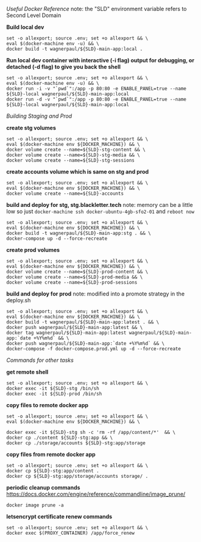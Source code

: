 *Useful Docker Reference*
note: the "SLD" environment variable refers to Second Level Domain


**Build local dev**
    
    set -o allexport; source .env; set +o allexport && \
    eval $(docker-machine env -u) && \
    docker build -t wagnerpaul/${SLD}-main-app:local .

**Run local dev container with interactive (-i flag) output for debugging, or detached (-d flag) to give you back the shell**

    set -o allexport; source .env; set +o allexport && \
    eval $(docker-machine env -u) && \
    docker run -i -v "`pwd`":/app -p 80:80 -e ENABLE_PANEL=true --name ${SLD}-local wagnerpaul/${SLD}-main-app:local
    docker run -d -v "`pwd`":/app -p 80:80 -e ENABLE_PANEL=true --name ${SLD}-local wagnerpaul/${SLD}-main-app:local



*Building Staging and Prod*

**create stg volumes**

    set -o allexport; source .env; set +o allexport && \
    eval $(docker-machine env ${DOCKER_MACHINE}) && \
    docker volume create --name=${SLD}-stg-content && \
    docker volume create --name=${SLD}-stg-media && \
    docker volume create --name=${SLD}-stg-sessions

**create accounts volume which is same on stg and prod**

    set -o allexport; source .env; set +o allexport && \
    eval $(docker-machine env ${DOCKER_MACHINE}) && \
    docker volume create --name=${SLD}-accounts

**build and deploy for stg, stg.blackletter.tech**
note: memory can be a little low so just `docker-machine ssh docker-ubuntu-4gb-sfo2-01` and `reboot now`

    set -o allexport; source .env; set +o allexport && \
    eval $(docker-machine env ${DOCKER_MACHINE}) && \
    docker build -t wagnerpaul/${SLD}-main-app:stg . && \
    docker-compose up -d --force-recreate

**create prod volumes**

    set -o allexport; source .env; set +o allexport && \
    eval $(docker-machine env ${DOCKER_MACHINE}) && \
    docker volume create --name=${SLD}-prod-content && \
    docker volume create --name=${SLD}-prod-media && \
    docker volume create --name=${SLD}-prod-sessions

**build and deploy for prod**
note: modified into a promote strategy in the deploy.sh

    set -o allexport; source .env; set +o allexport && \
    eval $(docker-machine env ${DOCKER_MACHINE}) && \
    docker build -t wagnerpaul/${SLD}-main-app:latest . && \
    docker push wagnerpaul/${SLD}-main-app:latest && \
    docker tag wagnerpaul/${SLD}-main-app:latest wagnerpaul/${SLD}-main-app:`date +%Y%m%d` && \
    docker push wagnerpaul/${SLD}-main-app:`date +%Y%m%d` && \
    docker-compose -f docker-compose.prod.yml up -d --force-recreate



*Commands for other tasks*

**get remote shell**
    
    set -o allexport; source .env; set +o allexport && \
    docker exec -it ${SLD}-stg /bin/sh   
    docker exec -it ${SLD}-prod /bin/sh

**copy files to remote docker app**
    
    set -o allexport; source .env; set +o allexport && \
    eval $(docker-machine env ${DOCKER_MACHINE}) && \

    docker exec -it ${SLD}-stg sh -c 'rm -rf /app/content/*'  && \
    docker cp ./content ${SLD}-stg:app && \
    docker cp ./storage/accounts ${SLD}-stg:app/storage



**copy files from remote docker app**

    set -o allexport; source .env; set +o allexport && \
    docker cp ${SLD}-stg:app/content .
    docker cp ${SLD}-stg:app/storage/accounts storage/ .

**periodic cleanup commands**
https://docs.docker.com/engine/reference/commandline/image_prune/
    
    docker image prune -a

**letsencrypt certificate renew commands**

    set -o allexport; source .env; set +o allexport && \
    docker exec $(PROXY_CONTAINER) /app/force_renew

